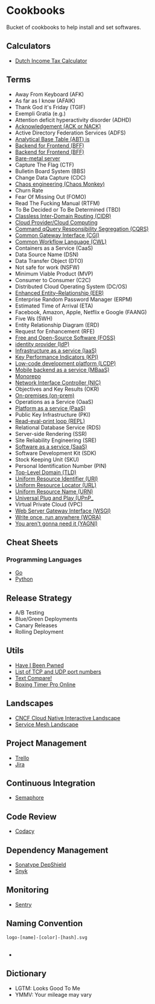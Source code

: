 # Cookbooks

<!--
1. https://www.linkedin.com/learning/learning-javascript-debugging-2/welcome
2. https://www.linkedin.com/learning/software-design-from-requirements-to-release/going-from-requirements-to-release
3. https://www.linkedin.com/learning/programming-foundations-beyond-the-fundamentals/broadening-your-knowledge-of-programming-fundamentals

https://www.linkedin.com/learning/web-components-and-modularization-practical-approaches/components-for-the-web


##

Tenho obsessão por estudar, sou curioso
Me preocupo em começar algo bem, acredito nas boas decisões e boas praticas, fazem parte da fundação
Concluir é o objetivo,
-->

Bucket of cookbooks to help install and set softwares.

## Calculators

- [Dutch Income Tax Calculator](https://thetax.nl/)

## Terms

- Away From Keyboard (AFK)
- As far as I know (AFAIK)
- Thank God it's Friday (TGIF)
- Exempli Gratia (e.g.)
- Attention deficit hyperactivity disorder (ADHD)
- [Acknowledgement (ACK or NACK)](https://en.wikipedia.org/wiki/Acknowledgement_(data_networks))
- Active Directory Federation Services (ADFS)
- [Analytical Base Table (ABT) is](https://en.wikipedia.org/wiki/Analytical_base_table)
- [Backend for Frontend (BFF)](https://samnewman.io/patterns/architectural/bff/)
- [Backend for Frontend (BFF)](https://samnewman.io/patterns/architectural/bff/)
- [Bare-metal server](https://en.wikipedia.org/wiki/Bare-metal_server)
- Capture The Flag (CTF)
- Bulletin Board System (BBS)
- Change Data Capture (CDC)
- [Chaos engineering (Chaos Monkey)](https://en.wikipedia.org/wiki/Chaos_engineering)
- Churn Rate
- Fear Of Missing Out (FOMO)
- Read The Fucking Manual (RTFM)
- To Be Decided or To Be Determined (TBD)
- [Classless Inter-Domain Routing (CIDR)](https://en.wikipedia.org/wiki/Classless_Inter-Domain_Routing)
- [Cloud Provider/Cloud Computing](https://en.wikipedia.org/wiki/Cloud_computing)
- [Command qQuery Responsibility Segregation (CQRS)](https://en.wikipedia.org/wiki/Command%E2%80%93query_separation#Command_query_responsibility_segregation)
- [Common Gateway Interface (CGI)](https://en.wikipedia.org/wiki/Common_Gateway_Interface)
- [Common Workflow Language (CWL)](https://www.commonwl.org/)
- Containers as a Service (CaaS)
- Data Source Name (DSN)
- Data Transfer Object (DTO)
- Not safe for work (NSFW)
- Minimum Viable Product (MVP)
- Consumer to Consumer (C2C)
- Distributed Cloud Operating System (DC/OS)
- [Enhanced Entity–Relationship (EER)](https://en.wikipedia.org/wiki/Enhanced_entity%E2%80%93relationship_model)
- Enterprise Random Password Manager (ERPM)
- Estimated Time of Arrival (ETA)
- Facebook, Amazon, Apple, Netflix e Google (FAANG)
- Five Ws (5WH)
- Entity Relationship Diagram (ERD)
- Request for Enhancement (RFE)
- [Free and Open-Source Software (FOSS)](https://en.wikipedia.org/wiki/Free_and_open-source_software)
- [identity provider (IdP)](https://en.wikipedia.org/wiki/Identity_provider)
- [Infrastructure as a service (IaaS)](https://en.wikipedia.org/wiki/Infrastructure_as_a_service)
- [Key Performance Indicators (KPI)](https://en.wikipedia.org/wiki/Performance_indicator)
- [Low-code development platform (LCDP)](https://en.wikipedia.org/wiki/Low-code_development_platform)
- [Mobile backend as a service (MBaaS)](https://en.wikipedia.org/wiki/Mobile_backend_as_a_service)
- [Monorepo](https://en.wikipedia.org/wiki/Monorepo)
- [Network Interface Controller (NIC)](https://en.wikipedia.org/wiki/Network_interface_controller)
- Objectives and Key Results (OKR)
- [On-premises (on-prem)](https://en.wikipedia.org/wiki/On-premises_software)
- Operations as a Service (OaaS)
- [Platform as a service (PaaS)](https://en.wikipedia.org/wiki/Platform_as_a_service)
- Public Key Infrastructure (PKI)
- [Read-eval-print loop (REPL)](https://en.wikipedia.org/wiki/Read-eval-print_loop)
- Relational Database Service (RDS)
- Server-side Rendering (SSR)
- Site Reliability Engineering (SRE)
- [Software as a service (SaaS)](https://en.wikipedia.org/wiki/Software_as_a_service)
- Software Development Kit (SDK)
- Stock Keeping Unit (SKU)
- Personal Identification Number (PIN)
- [Top-Level Domain (TLD)](https://en.wikipedia.org/wiki/Top-level_domain)
- [Uniform Resource Identifier (URI)](https://en.wikipedia.org/wiki/Uniform_resource_identifier)
- [Uniform Resource Locator (URL)](https://en.wikipedia.org/wiki/Uniform_resource_locator)
- [Uniform Resource Name (URN)](https://en.wikipedia.org/wiki/Uniform_resource_name)
- [Universal Plug and Play (UPnP_](https://en.wikipedia.org/wiki/Universal_Plug_and_Play)
- Virtual Private Cloud (VPC)
- [Web Server Gateway Interface (WSGI)](https://en.wikipedia.org/wiki/Web_Server_Gateway_Interface)
- [Write once, run anywhere (WORA)](https://en.wikipedia.org/wiki/Write_once,_run_anywhere)
- [You aren't gonna need it (YAGNI)](https://en.wikipedia.org/wiki/You_aren%27t_gonna_need_it)

## Cheat Sheets

### Programming Languages

- [Go](https://github.com/a8m/go-lang-cheat-sheet)
- [Python](https://github.com/gto76/python-cheatsheet)

## Release Strategy

- A/B Testing
- Blue/Green Deployments
- Canary Releases
- Rolling Deployment

## Utils

- [Have I Been Pwned](https://haveibeenpwned.com/)
- [List of TCP and UDP port numbers](https://en.wikipedia.org/wiki/List_of_TCP_and_UDP_port_numbers)
- [Text Compare!](https://text-compare.com/)
- [Boxing Timer Pro Online](http://www.onlineboxingtimer.com/)

## Landscapes

- [CNCF Cloud Native Interactive Landscape](https://landscape.cncf.io/)
- [Service Mesh Landscape](https://layer5.io/landscape/)

## Project Management

- [Trello](https://trello.com)
- [Jira](https://atlassian.com/software/jira)

## Continuous Integration

- [Semaphore](https://semaphoreci.com/)

## Code Review

- [Codacy](https://www.codacy.com/)

## Dependency Management

- [Sonatype DepShield](https://community.sonatype.com/c/depshield)
- [Snyk](https://snyk.io/)

## Monitoring

- [Sentry](https://sentry.io)

## Naming Convention

```txt
logo-[name]-[color]-[hash].svg
```

##

- [](https://github.com/manuelbieh/react-ssr-setup)

## Dictionary

- LGTM: Looks Good To Me
- YMMV: Your mileage may vary
